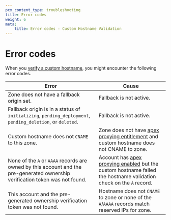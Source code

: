 ```yaml
---
pcx_content_type: troubleshooting
title: Error codes
weight: 6
meta:
    title: Error codes - Custom Hostname Validation
---
```


# Error codes

When you [verify a custom hostname](/cloudflare-for-platforms/cloudflare-for-saas/domain-support/hostname-verification/), you might encounter the following error codes.

| Error | Cause |
| --- | --- |
| Zone does not have a fallback origin set. | Fallback is not active. |
| Fallback origin is in a status of `initializing`, `pending_deployment`, `pending_deletion`, or `deleted`. | Fallback is not active. |
| Custom hostname does not `CNAME` to this zone. | Zone does not have [apex proxying entitlement](/cloudflare-for-platforms/cloudflare-for-saas/start/advanced-settings/apex-proxying/) and custom hostname does not CNAME to zone. |
| None of the `A` or `AAAA` records are owned by this account and the pre-generated ownership verification token was not found. | Account has [apex proxying enabled](/cloudflare-for-platforms/cloudflare-for-saas/start/advanced-settings/apex-proxying/) but the custom hostname failed the hostname validation check on the `A` record. |
| This account and the pre-generated ownership verification token was not found. | Hostname does not `CNAME` to zone or none of the `A`/`AAAA` records match reserved IPs for zone. |